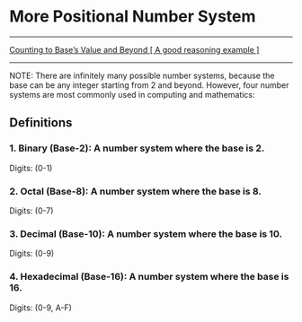 # More Positional Number System

---

[Counting to Base’s Value and Beyond [ A good reasoning example ]](count.md)

---

NOTE: There are infinitely many possible number systems, because the base can be any integer starting from 2 and beyond. However, four number systems are most commonly used in computing and mathematics:

## Definitions

### 1. Binary (Base-2): A number system where the base is 2.
Digits: (0-1)

### 2. Octal (Base-8): A number system where the base is 8.
Digits: (0-7)

### 3. Decimal (Base-10): A number system where the base is 10.
Digits: (0-9)

### 4. Hexadecimal (Base-16): A number system where the base is 16.
Digits: (0-9, A-F)